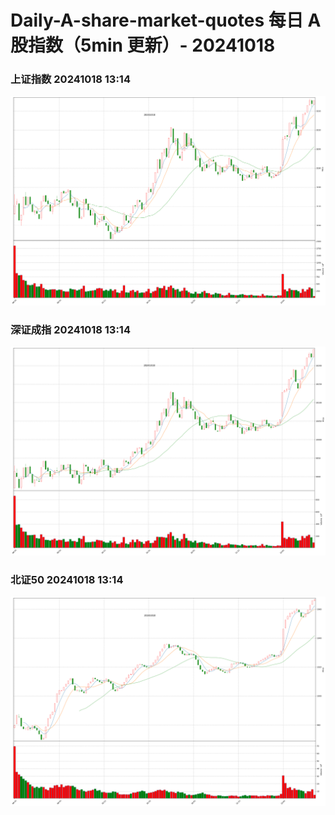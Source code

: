 
# Daily-A-share-market-quotes 每日 A 股指数（5min 更新）- 20241018

### 上证指数 20241018 13:14
![](./fig/2024/10/20241018-sh000001.png)

### 深证成指 20241018 13:14
![](./fig/2024/10/20241018-sz399001.png)

### 北证50 20241018 13:14
![](./fig/2024/10/20241018-bj899050.png)
